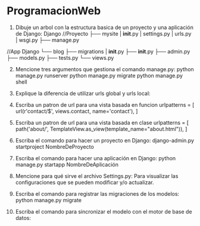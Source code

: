 # ProgramacionWeb
1. Dibuje un arbol con la estructura basica de un proyecto y una aplicación de Django:
Django
//Proyecto
├── mysite
|       __init__.py
|       settings.py
|       urls.py
|       wsgi.py
├── manage.py

//App Django
└── blog
    ├── migrations
    |       __init__.py
    ├── __init__.py
    ├── admin.py
    ├── models.py
    ├── tests.py
    └── views.py

2. Mencione tres argumentos que gestiona el comando manage.py: 
python manage.py runserver
python manage.py migrate 
python manage.py shell
3. Explique la diferencia de utilizar urls global y urls local:

4. Escriba un patron de url para una vista basada en funcion 
urlpatterns = [
    url(r'contact/$', views.contact, name='contact'),
]
5. Escriba un patron de url para una vista basada en clase 
urlpatterns = [
path('about/', TemplateView.as_view(template_name="about.html")),
]
6. Escriba el comando para hacer un proyecto en Django:
django-admin.py startproject NombreDeProyecto
7. Escriba el comando para hacer una aplicación en Django:
python manage.py startapp NombreDeAplicación 
8. Mencione para qué sirve el archivo Settings.py:
Para visualizar las configuraciones que se pueden modificar y/o actualizar.
9. Escriba el comando para registrar las migraciones de los modelos:
python manage.py migrate 
10. Escriba el comando para sincronizar el modelo con el motor de base de datos:
